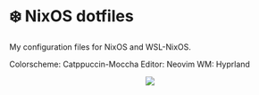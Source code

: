 # ❄️ NixOS dotfiles

My configuration files for NixOS and WSL-NixOS.

Colorscheme: Catppuccin-Moccha
Editor: Neovim
WM: Hyprland

<p align="center"><img src="https://raw.githubusercontent.com/catppuccin/catppuccin/main/assets/footers/gray0_ctp_on_line.svg?sanitize=true" /></p>
